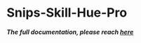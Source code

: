 # Snips-Skill-Hue-Pro

***The full documentation, please reach [here](https://snips.gitbook.io/documentation/snips-app/smart-light-hue)***

